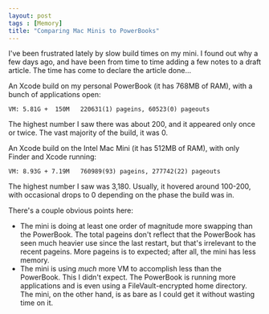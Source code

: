```yaml
---
layout: post
tags : [Memory]
title: "Comparing Mac Minis to PowerBooks"
---
```

I've been frustrated lately by slow build times on my mini. I found out why a few days ago, and have been from time to time adding a few notes to a draft article. The time has come to declare the article done...

An Xcode build on my personal PowerBook (it has 768MB of RAM), with a bunch of applications open:

<!--more-->

    VM: 5.81G +  150M   220631(1) pageins, 60523(0) pageouts

The highest number I saw there was about 200, and it appeared only once or twice. The vast majority of the build, it was 0.

An Xcode build on the Intel Mac Mini (it has 512MB of RAM), with only Finder and Xcode running:

    VM: 8.93G + 7.19M   760989(93) pageins, 277742(22) pageouts

The highest number I saw was 3,180. Usually, it hovered around 100-200, with occasional drops to 0 depending on the phase the build was in.

There's a couple obvious points here:

* The mini is doing at least one order of magnitude more swapping than the PowerBook. The total pageins don't reflect that the PowerBook has seen much heavier use since the last restart, but that's irrelevant to the recent pageins. More pageins is to expected; after all, the mini has less memory.
* The mini is using *much* more VM to accomplish less than the PowerBook. This I didn't expect. The PowerBook is running more applications and is even using a FileVault-encrypted home directory. The mini, on the other hand, is as bare as I could get it without wasting time on it.